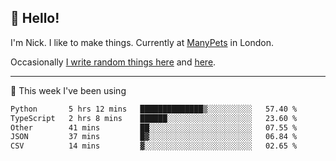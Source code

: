 ## 👋 Hello! 

I'm Nick. I like to make things. Currently at [ManyPets](https://manypets.com) in London.

Occasionally [I write random things here](https://nicksnell.com) and [here](https://twitter.com/nicksnell).

-------

🚀 This week I've been using

<!--START_SECTION:waka-->

```txt
Python       5 hrs 12 mins   ██████████████▒░░░░░░░░░░   57.40 %
TypeScript   2 hrs 8 mins    ██████░░░░░░░░░░░░░░░░░░░   23.60 %
Other        41 mins         ██░░░░░░░░░░░░░░░░░░░░░░░   07.55 %
JSON         37 mins         █▓░░░░░░░░░░░░░░░░░░░░░░░   06.84 %
CSV          14 mins         ▓░░░░░░░░░░░░░░░░░░░░░░░░   02.65 %
```

<!--END_SECTION:waka-->
